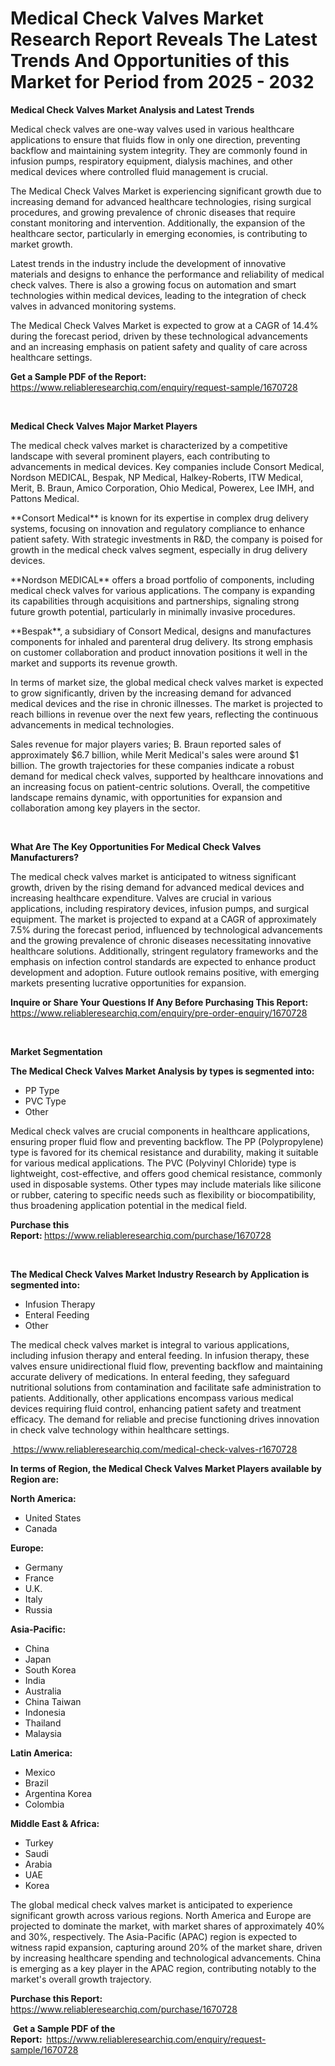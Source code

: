 <p><h1>Medical Check Valves Market Research Report Reveals The Latest Trends And Opportunities of this Market for Period from 2025 - 2032</h1></p><p><strong>Medical Check Valves Market Analysis and Latest Trends</strong></p>
<p><p>Medical check valves are one-way valves used in various healthcare applications to ensure that fluids flow in only one direction, preventing backflow and maintaining system integrity. They are commonly found in infusion pumps, respiratory equipment, dialysis machines, and other medical devices where controlled fluid management is crucial.</p><p>The Medical Check Valves Market is experiencing significant growth due to increasing demand for advanced healthcare technologies, rising surgical procedures, and growing prevalence of chronic diseases that require constant monitoring and intervention. Additionally, the expansion of the healthcare sector, particularly in emerging economies, is contributing to market growth. </p><p>Latest trends in the industry include the development of innovative materials and designs to enhance the performance and reliability of medical check valves. There is also a growing focus on automation and smart technologies within medical devices, leading to the integration of check valves in advanced monitoring systems. </p><p>The Medical Check Valves Market is expected to grow at a CAGR of 14.4% during the forecast period, driven by these technological advancements and an increasing emphasis on patient safety and quality of care across healthcare settings.</p></p>
<p><strong>Get a Sample PDF of the Report:&nbsp;</strong> <a href="https://www.reliableresearchiq.com/enquiry/request-sample/1670728?utm_campaign=3357&utm_medium=2&utm_source=Github&utm_content=ia&utm_term=13042025&utm_id=medical-check-valves">https://www.reliableresearchiq.com/enquiry/request-sample/1670728</a></p>
<p>&nbsp;</p>
<p><strong>Medical Check Valves Major Market Players</strong></p>
<p><p>The medical check valves market is characterized by a competitive landscape with several prominent players, each contributing to advancements in medical devices. Key companies include Consort Medical, Nordson MEDICAL, Bespak, NP Medical, Halkey-Roberts, ITW Medical, Merit, B. Braun, Amico Corporation, Ohio Medical, Powerex, Lee IMH, and Pattons Medical.</p><p>**Consort Medical** is known for its expertise in complex drug delivery systems, focusing on innovation and regulatory compliance to enhance patient safety. With strategic investments in R&D, the company is poised for growth in the medical check valves segment, especially in drug delivery devices.</p><p>**Nordson MEDICAL** offers a broad portfolio of components, including medical check valves for various applications. The company is expanding its capabilities through acquisitions and partnerships, signaling strong future growth potential, particularly in minimally invasive procedures.</p><p>**Bespak**, a subsidiary of Consort Medical, designs and manufactures components for inhaled and parenteral drug delivery. Its strong emphasis on customer collaboration and product innovation positions it well in the market and supports its revenue growth.</p><p>In terms of market size, the global medical check valves market is expected to grow significantly, driven by the increasing demand for advanced medical devices and the rise in chronic illnesses. The market is projected to reach billions in revenue over the next few years, reflecting the continuous advancements in medical technologies.</p><p>Sales revenue for major players varies; B. Braun reported sales of approximately $6.7 billion, while Merit Medical's sales were around $1 billion. The growth trajectories for these companies indicate a robust demand for medical check valves, supported by healthcare innovations and an increasing focus on patient-centric solutions. Overall, the competitive landscape remains dynamic, with opportunities for expansion and collaboration among key players in the sector.</p></p>
<p>&nbsp;</p>
<p><strong>What Are The Key Opportunities For Medical Check Valves Manufacturers?</strong></p>
<p><p>The medical check valves market is anticipated to witness significant growth, driven by the rising demand for advanced medical devices and increasing healthcare expenditure. Valves are crucial in various applications, including respiratory devices, infusion pumps, and surgical equipment. The market is projected to expand at a CAGR of approximately 7.5% during the forecast period, influenced by technological advancements and the growing prevalence of chronic diseases necessitating innovative healthcare solutions. Additionally, stringent regulatory frameworks and the emphasis on infection control standards are expected to enhance product development and adoption. Future outlook remains positive, with emerging markets presenting lucrative opportunities for expansion.</p></p>
<p><strong>Inquire or Share Your Questions If Any Before Purchasing This Report:</strong> <a href="https://www.reliableresearchiq.com/enquiry/pre-order-enquiry/1670728?utm_campaign=3357&utm_medium=2&utm_source=Github&utm_content=ia&utm_term=13042025&utm_id=medical-check-valves">https://www.reliableresearchiq.com/enquiry/pre-order-enquiry/1670728</a></p>
<p>&nbsp;</p>
<p><strong>Market Segmentation</strong></p>
<p><strong>The Medical Check Valves Market Analysis by types is segmented into:</strong></p>
<p><ul><li>PP Type</li><li>PVC Type</li><li>Other</li></ul></p>
<p><p>Medical check valves are crucial components in healthcare applications, ensuring proper fluid flow and preventing backflow. The PP (Polypropylene) type is favored for its chemical resistance and durability, making it suitable for various medical applications. The PVC (Polyvinyl Chloride) type is lightweight, cost-effective, and offers good chemical resistance, commonly used in disposable systems. Other types may include materials like silicone or rubber, catering to specific needs such as flexibility or biocompatibility, thus broadening application potential in the medical field.</p></p>
<p><strong>Purchase this Report:&nbsp;</strong><a href="https://www.reliableresearchiq.com/purchase/1670728?utm_campaign=3357&utm_medium=2&utm_source=Github&utm_content=ia&utm_term=13042025&utm_id=medical-check-valves">https://www.reliableresearchiq.com/purchase/1670728</a></p>
<p>&nbsp;</p>
<p><strong>The Medical Check Valves Market Industry Research by Application is segmented into:</strong></p>
<p><ul><li>Infusion Therapy</li><li>Enteral Feeding</li><li>Other</li></ul></p>
<p><p>The medical check valves market is integral to various applications, including infusion therapy and enteral feeding. In infusion therapy, these valves ensure unidirectional fluid flow, preventing backflow and maintaining accurate delivery of medications. In enteral feeding, they safeguard nutritional solutions from contamination and facilitate safe administration to patients. Additionally, other applications encompass various medical devices requiring fluid control, enhancing patient safety and treatment efficacy. The demand for reliable and precise functioning drives innovation in check valve technology within healthcare settings.</p></p>
<p><a href="https://www.reliableresearchiq.com/medical-check-valves-r1670728?utm_campaign=3357&utm_medium=2&utm_source=Github&utm_content=ia&utm_term=13042025&utm_id=medical-check-valves">&nbsp;https://www.reliableresearchiq.com/medical-check-valves-r1670728</a></p>
<p><strong>In terms of Region, the Medical Check Valves Market Players available by Region are:</strong></p>
<p>
    <p> <strong> North America: </strong>
        <ul>
            <li>United States</li>
            <li>Canada</li>
        </ul>
        </p> 
    <p> <strong> Europe: </strong>
        <ul>
            <li>Germany</li>
            <li>France</li>
            <li>U.K.</li>
            <li>Italy</li>
            <li>Russia</li>
        </ul>
        </p> 
    <p> <strong> Asia-Pacific: </strong>
        <ul>
            <li>China</li>
            <li>Japan</li>
            <li>South Korea</li>
            <li>India</li>
            <li>Australia</li>
            <li>China Taiwan</li>
            <li>Indonesia</li>
            <li>Thailand</li>
            <li>Malaysia</li>
        </ul>
        </p> 
    <p> <strong> Latin America: </strong>
        <ul>
            <li>Mexico</li>
            <li>Brazil</li>
            <li>Argentina Korea</li>
            <li>Colombia</li>
        </ul>
        </p> 
    <p> <strong> Middle East & Africa: </strong>
        <ul>
            <li>Turkey</li>
            <li>Saudi</li>
            <li>Arabia</li>
            <li>UAE</li>
            <li>Korea</li>
        </ul>
    </p>
    </p>
<p><p>The global medical check valves market is anticipated to experience significant growth across various regions. North America and Europe are projected to dominate the market, with market shares of approximately 40% and 30%, respectively. The Asia-Pacific (APAC) region is expected to witness rapid expansion, capturing around 20% of the market share, driven by increasing healthcare spending and technological advancements. China is emerging as a key player in the APAC region, contributing notably to the market's overall growth trajectory.</p></p>
<p><strong>Purchase this Report: </strong><a href="https://www.reliableresearchiq.com/purchase/1670728?utm_campaign=3357&utm_medium=2&utm_source=Github&utm_content=ia&utm_term=13042025&utm_id=medical-check-valves">https://www.reliableresearchiq.com/purchase/1670728</a></p>
<p>&nbsp;<strong>Get a Sample PDF of the Report:&nbsp;&nbsp;</strong><a href="https://www.reliableresearchiq.com/enquiry/request-sample/1670728?utm_campaign=3357&utm_medium=2&utm_source=Github&utm_content=ia&utm_term=13042025&utm_id=medical-check-valves">https://www.reliableresearchiq.com/enquiry/request-sample/1670728</a></p>
<p><strong></strong></p>
<p><p></p><p></p><p></p></p>